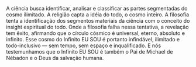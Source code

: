 ﻿A ciência busca identificar, analisar e classificar as partes segmentadas do cosmo ilimitado. A religião capta a idéia do todo, o cosmo inteiro. A filosofia tenta a identificação dos segmentos materiais da ciência com o conceito do insight espiritual do todo. Onde a filosofia falha nessa tentativa, a revelação tem êxito, afirmando que o círculo cósmico é universal, eterno, absoluto e infinito. Esse cosmo do Infinito EU SOU é portanto infindável, ilimitado e todo-inclusivo —  sem tempo, sem espaço e inqualificado. E nós testemunhamos que o Infinito EU SOU é também o Pai de Michael de Nébadon e o Deus da salvação humana.